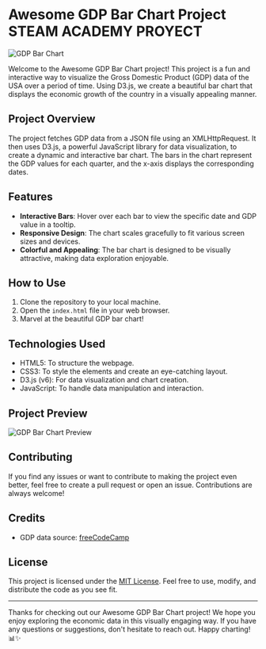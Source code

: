 # Awesome GDP Bar Chart Project STEAM ACADEMY PROYECT

![GDP Bar Chart](https://imgur.com/WI09rSO)

Welcome to the Awesome GDP Bar Chart project! This project is a fun and interactive way to visualize the Gross Domestic Product (GDP) data of the USA over a period of time. Using D3.js, we create a beautiful bar chart that displays the economic growth of the country in a visually appealing manner.

## Project Overview

The project fetches GDP data from a JSON file using an XMLHttpRequest. It then uses D3.js, a powerful JavaScript library for data visualization, to create a dynamic and interactive bar chart. The bars in the chart represent the GDP values for each quarter, and the x-axis displays the corresponding dates.

## Features

- **Interactive Bars**: Hover over each bar to view the specific date and GDP value in a tooltip.
- **Responsive Design**: The chart scales gracefully to fit various screen sizes and devices.
- **Colorful and Appealing**: The bar chart is designed to be visually attractive, making data exploration enjoyable.

## How to Use

1. Clone the repository to your local machine.
2. Open the `index.html` file in your web browser.
3. Marvel at the beautiful GDP bar chart!

## Technologies Used

- HTML5: To structure the webpage.
- CSS3: To style the elements and create an eye-catching layout.
- D3.js (v6): For data visualization and chart creation.
- JavaScript: To handle data manipulation and interaction.

## Project Preview

![GDP Bar Chart Preview]((https://imgur.com/fq4OjFR))

## Contributing

If you find any issues or want to contribute to making the project even better, feel free to create a pull request or open an issue. Contributions are always welcome!

## Credits

- GDP data source: [freeCodeCamp](https://www.freecodecamp.org/)

## License

This project is licensed under the [MIT License](LICENSE). Feel free to use, modify, and distribute the code as you see fit.

---

Thanks for checking out our Awesome GDP Bar Chart project! We hope you enjoy exploring the economic data in this visually engaging way. If you have any questions or suggestions, don't hesitate to reach out. Happy charting! 📊✨
